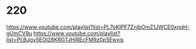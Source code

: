 # 220
https://www.youtube.com/playlist?list=PL7oKIPF7ZnjbOmZ1JWCE0xnqH-gUmCV9u
https://www.youtube.com/playlist?list=PLBJgv5EOl28KRGTJHjREcFM9z0p5Ewxis
